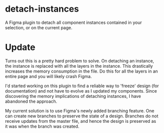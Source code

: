 # detach-instances
A Figma plugin to detach all component instances contained in your selection, or on the current page.

# Update
Turns out this is a pretty hard problem to solve. On detaching an instance, the instance is replaced with all the layers in the instance. This drastically increases the memory consumption in the file. Do this for all the layers in an entire page and you will likely crash Figma.

I'd started working on this plugin to find a reliable way to 'freeze' design (for documentation) and not have to evolve as I updated my components. Since discovering the memory implications of detaching instances, I have abandoned the approach.

My current solution is to use Figma's newly added branching feature. One can create new branches to preserve the state of a design. Branches do not receive updates from the master file, and hence the design is preserved as it was when the branch was created.
